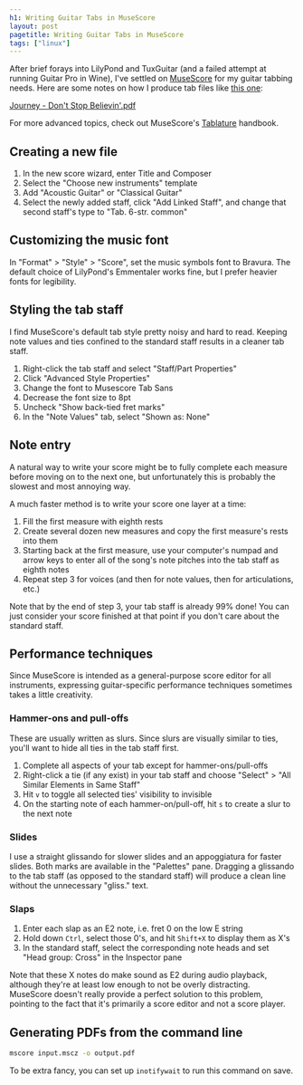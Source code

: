 ```yaml
---
h1: Writing Guitar Tabs in MuseScore
layout: post
pagetitle: Writing Guitar Tabs in MuseScore
tags: ["linux"]
---
```

After brief forays into LilyPond and TuxGuitar (and a failed attempt at running Guitar Pro in Wine), I've settled on [MuseScore](https://musescore.org/en) for my guitar tabbing needs. Here are some notes on how I produce tab files like <a href="/files/tab/Journey - Don't Stop Believin'.pdf">this one</a>:

<object style="height:500px;width:100%;" type="application/pdf" data="/files/tab/Journey - Don't Stop Believin'.pdf?#navpanes=0&scrollbar=0&statusbar=0&toolbar=0&view=FitH">
  <a href="/files/tab/Journey - Don't Stop Believin'.pdf">Journey - Don't Stop Believin'.pdf</a>
</object>

For more advanced topics, check out MuseScore's [Tablature](https://musescore.org/en/handbook/tablature) handbook.

## Creating a new file

1. In the new score wizard, enter Title and Composer
1. Select the "Choose new instruments" template
1. Add "Acoustic Guitar" or "Classical Guitar"
1. Select the newly added staff, click "Add Linked Staff", and change that second staff's type to "Tab. 6-str. common"

## Customizing the music font

In "Format" > "Style" > "Score", set the music symbols font to Bravura. The default choice of LilyPond's Emmentaler works fine, but I prefer heavier fonts for legibility.

## Styling the tab staff

I find MuseScore's default tab style pretty noisy and hard to read. Keeping note values and ties confined to the standard staff results in a cleaner tab staff.

1. Right-click the tab staff and select "Staff/Part Properties"
1. Click "Advanced Style Properties"
1. Change the font to Musescore Tab Sans
1. Decrease the font size to 8pt
1. Uncheck "Show back-tied fret marks"
1. In the "Note Values" tab, select "Shown as: None"

## Note entry

A natural way to write your score might be to fully complete each measure before moving on to the next one, but unfortunately this is probably the slowest and most annoying way.

A much faster method is to write your score one layer at a time:

1. Fill the first measure with eighth rests
1. Create several dozen new measures and copy the first measure's rests into them
1. Starting back at the first measure, use your computer's numpad and arrow keys to enter all of the song's note pitches into the tab staff as eighth notes
1. Repeat step 3 for voices (and then for note values, then for articulations, etc.)

Note that by the end of step 3, your tab staff is already 99% done! You can just consider your score finished at that point if you don't care about the standard staff.

## Performance techniques

Since MuseScore is intended as a general-purpose score editor for all instruments, expressing guitar-specific performance techniques sometimes takes a little creativity.

### Hammer-ons and pull-offs

These are usually written as slurs. Since slurs are visually similar to ties, you'll want to hide all ties in the tab staff first.

1. Complete all aspects of your tab except for hammer-ons/pull-offs
1. Right-click a tie (if any exist) in your tab staff and choose "Select" > "All Similar Elements in Same Staff"
1. Hit `v` to toggle all selected ties' visibility to invisible
1. On the starting note of each hammer-on/pull-off, hit `s` to create a slur to the next note

### Slides

I use a straight glissando for slower slides and an appoggiatura for faster slides. Both marks are available in the "Palettes" pane. Dragging a glissando to the tab staff (as opposed to the standard staff) will produce a clean line without the unnecessary "gliss." text.

### Slaps

1. Enter each slap as an E2 note, i.e. fret 0 on the low E string
1. Hold down `Ctrl`, select those 0's, and hit `Shift+X` to display them as X's
1. In the standard staff, select the corresponding note heads and set "Head group: Cross" in the Inspector pane

Note that these X notes do make sound as E2 during audio playback, although they're at least low enough to not be overly distracting. MuseScore doesn't really provide a perfect solution to this problem, pointing to the fact that it's primarily a score editor and not a score player.

## Generating PDFs from the command line

```bash
mscore input.mscz -o output.pdf
```

To be extra fancy, you can set up `inotifywait` to run this command on save.
